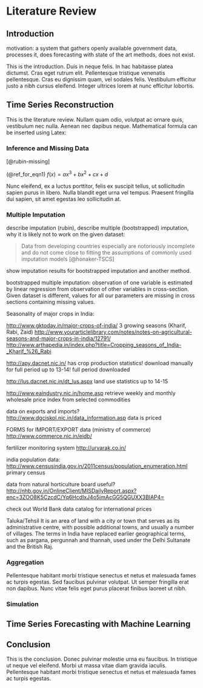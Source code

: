 # Literature Review

<!--
After the introductory chapter, it seems fairly common to 
include a chapter that reviews the literature and 
introduces methodology used throughout the thesis.
-->

## Introduction

motivation: a system that gathers openly available government data, processes it, does forecasting with state of the art methods, does not exist.

This is the introduction. Duis in neque felis. In hac habitasse platea dictumst. Cras eget rutrum elit. Pellentesque tristique venenatis pellentesque. Cras eu dignissim quam, vel sodales felis. Vestibulum efficitur justo a nibh cursus eleifend. Integer ultrices lorem at nunc efficitur lobortis.

## Time Series Reconstruction

This is the literature review. Nullam quam odio, volutpat ac ornare quis, vestibulum nec nulla. Aenean nec dapibus neque. Mathematical formula can be inserted using Latex:

### Inference and Missing Data
[@rubin-missing]

(@ref_for_eqn1) $f(x) = ax^3 + bx^2 + cx + d$

Nunc eleifend, ex a luctus porttitor, felis ex suscipit tellus, ut sollicitudin sapien purus in libero. Nulla blandit eget urna vel tempus. Praesent fringilla dui sapien, sit amet egestas leo sollicitudin at.

### Multiple Imputation

describe imputation (rubin), describe multiple (bootstrapped) imputation, why it is likely not to work on the given dataset:

> Data from developing countries especially are notoriously incomplete and do not come close to fitting the assumptions of commonly used imputation models [@honaker-TSCS]

show imputation results for bootstrapped imputation and another method.

bootstrapped multiple imputation: observation of one variable is estimated by linear regression from observation of other variables in cross-section. Given dataset is different, values for all our parameters are missing in cross sections containing missing values.

Seasonality of major crops in India:

http://www.gktoday.in/major-crops-of-india/
3 growing seasons (Kharif, Rabi, Zaid)
http://www.yourarticlelibrary.com/notes/notes-on-agricultural-seasons-and-major-crops-in-india/12791/
http://www.arthapedia.in/index.php?title=Cropping_seasons_of_India-_Kharif_%26_Rabi

http://apy.dacnet.nic.in/ has crop production statistics! download manually for full period up to 13-14! full period downloaded

http://lus.dacnet.nic.in/dt_lus.aspx land use statistics up to 14-15

http://www.eaindustry.nic.in/home.asp
retrieve weekly and monthly wholesale price index from selected commodities

data on exports and imports?
http://www.dgciskol.nic.in/data_information.asp
data is priced

FORMS for IMPORT/EXPORT data (ministry of commerce)
http://www.commerce.nic.in/eidb/

fertilizer monitoring system
http://urvarak.co.in/

india population data:
http://www.censusindia.gov.in/2011census/population_enumeration.html
primary census

data from natural horticulture board useful?
http://nhb.gov.in/OnlineClient/MISDailyReport.aspx?enc=3ZOO8K5CzcdC/Yq6HcdIxJ4o5jmAcGG5QGUXX3BlAP4=

check out World Bank data catalog for international prices

Taluka/Tehsil
It is an area of land with a city or town that serves as its administrative centre, with possible additional towns, and usually a number of villages. The terms in India have replaced earlier geographical terms, such as pargana, pergunnah and thannah, used under the Delhi Sultanate and the British Raj.




### Aggregation

Pellentesque habitant morbi tristique senectus et netus et malesuada fames ac turpis egestas. Sed faucibus pulvinar volutpat. Ut semper fringilla erat non dapibus. Nunc vitae felis eget purus placerat finibus laoreet ut nibh.

### Simulation



## Time Series Forecasting with Machine Learning


## Conclusion

This is the conclusion. Donec pulvinar molestie urna eu faucibus. In tristique ut neque vel eleifend. Morbi ut massa vitae diam gravida iaculis. Pellentesque habitant morbi tristique senectus et netus et malesuada fames ac turpis egestas.

